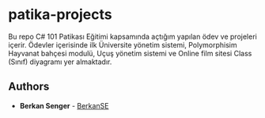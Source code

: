 # patika-projects

Bu repo C# 101 Patikası Eğitimi kapsamında açtığım yapılan ödev ve projeleri içerir. Ödevler içerisinde ilk Üniversite yönetim sistemi, Polymorphisim Hayvanat bahçesi modulü, Uçuş yönetim sistemi ve Online film sitesi Class (Sınıf) diyagramı yer almaktadır.

## Authors

* **Berkan Senger** - [BerkanSE](https://github.com/BerkanSE)
